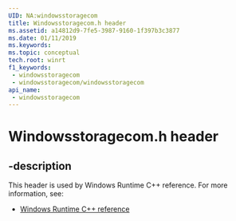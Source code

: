 ```yaml
---
UID: NA:windowsstoragecom
title: Windowsstoragecom.h header
ms.assetid: a14812d9-7fe5-3987-9160-1f397b3c3877
ms.date: 01/11/2019
ms.keywords: 
ms.topic: conceptual
tech.root: winrt
f1_keywords:
 - windowsstoragecom
 - windowsstoragecom/windowsstoragecom
api_name:
 - windowsstoragecom
---
```


# Windowsstoragecom.h header


## -description

This header is used by Windows Runtime C++ reference. For more information, see:

- [Windows Runtime C++ reference](../_winrt/index.md)

